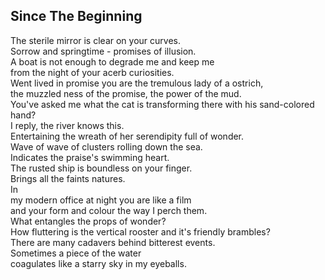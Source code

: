 Since The Beginning
-------------------
The sterile mirror is clear on your curves.  
Sorrow and springtime - promises of illusion.  
A boat is not enough to degrade me and keep me  
from the night of your acerb curiosities.  
Went lived in promise you are the tremulous lady of a ostrich,  
the muzzled ness of the promise, the power of the mud.  
You've asked me what the cat is transforming there with his sand-colored hand?  
I reply, the river knows this.  
Entertaining the wreath of her serendipity full of wonder.  
Wave of wave of clusters rolling down the sea.  
Indicates the praise's swimming heart.  
The rusted ship is boundless on your finger.  
Brings all the faints natures.  
In  
my modern office at night you are like a film  
and your form and colour the way I perch them.  
What entangles the props of wonder?  
How fluttering is the vertical rooster and it's friendly brambles?  
There are many cadavers behind bitterest events.  
Sometimes a piece of the water  
coagulates like a starry sky in my eyeballs.  
